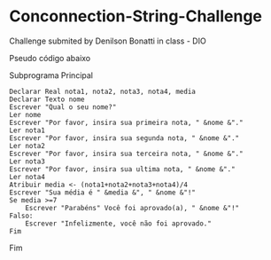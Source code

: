 # Conconnection-String-Challenge
Challenge submited by Denilson Bonatti in class - DIO

Pseudo código abaixo



Subprograma Principal

	Declarar Real nota1, nota2, nota3, nota4, media
	Declarar Texto nome
	Escrever "Qual o seu nome?"
	Ler nome
	Escrever "Por favor, insira sua primeira nota, " &nome &"."
	Ler nota1
	Escrever "Por favor, insira sua segunda nota, " &nome &"."
	Ler nota2
	Escrever "Por favor, insira sua terceira nota, " &nome &"."
	Ler nota3
	Escrever "Por favor, insira sua ultima nota, " &nome &"."
	Ler nota4
	Atribuir media <- (nota1+nota2+nota3+nota4)/4
	Escrever "Sua média é " &media &", " &nome &"!"
	Se media >=7
		Escrever "Parabéns" Você foi aprovado(a), " &nome &"!"
	Falso:
		Escrever "Infelizmente, você não foi aprovado."
	Fim
Fim
